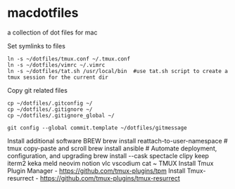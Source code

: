 # macdotfiles
a collection of dot files for mac

Set symlinks to files

    ln -s ~/dotfiles/tmux.conf ~/.tmux.conf
    ln -s ~/dotfiles/vimrc ~/.vimrc
    ln -s ~/dotfiles/tat.sh /usr/local/bin  #use tat.sh script to create a tmux session for the current dir

Copy git related files

    cp ~/dotfiles/.gitconfig ~/
    cp ~/dotfiles/.gitignore ~/
    cp ~/dotfiles/.gitignore_global ~/

    git config --global commit.template ~/dotfiles/gitmessage

Install additional software
BREW 
    brew install reattach-to-user-namespace  # tmux copy-paste and scroll
    brew install ansible # Automate deployment, configuration, and upgrading
    brew install --cask spectacle clipy keep iterm2 keka meld neovim notion vlc vscodium
cat ~
TMUX
    Install Tmux Plugin Manager - https://github.com/tmux-plugins/tpm
    Install Tmux-resurrect - https://github.com/tmux-plugins/tmux-resurrect

